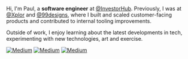 
Hi, I'm Paul, a **software engineer** at [@InvestorHub](https://github.com/FreshXYZ). Previously, I was at [@Xplor](https://github.com/xplor) and [@99designs](https://github.com/99designs), where I built and scaled customer-facing products and contributed to internal tooling improvements.

Outside of work, I enjoy learning about the latest developments in tech, experimenting with new technologies, art and exercise.

[<img alt="Medium" src="https://img.shields.io/badge/LinkedIn-%23000000.svg?&style=for-the-badge&logo=LinkedIn&logoColor=white" />](https://linkedin.com/in/plle)
[<img alt="Medium" src="https://img.shields.io/badge/Substack-%23000000.svg?&style=for-the-badge&logo=Substack&logoColor=white" />](https://newsletter.uncracked.dev)
[<img alt="Medium" src="https://img.shields.io/badge/Medium-%23000000.svg?&style=for-the-badge&logo=Medium&logoColor=white" />](https://medium.com/@paulzer01)

<!--- [<img alt="LinkedIn" src="https://img.shields.io/badge/LinkedIn-%230E76A8.svg?&style=for-the-badge&logo=LinkedIn&logoColor=white" />](https://linkedin.com/in/plle) -->
<!--- [<img alt="Substack" src="https://img.shields.io/badge/Substack-230E76A8.svg?&style=for-the-badge&logo=Substack&logoColor=white" />](https://newsletter.uncracked.dev) -->
<!--- [<img alt="X" src="https://img.shields.io/badge/Twitter-1DA1F2?style=for-the-badge&logo=twitter&logoColor=white" />](https://x.com/ispaulle) -->
